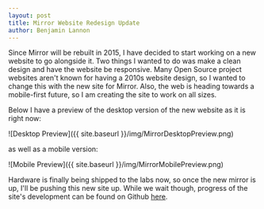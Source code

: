 ```yaml
---
layout: post
title: Mirror Website Redesign Update
author: Benjamin Lannon
---
```


Since Mirror will be rebuilt in 2015, I have decided to start working on a new
website to go alongside it. Two things I wanted to do was make a clean design
and have the website be responsive. Many Open Source project websites aren't known
for having a 2010s website design, so I wanted to change this with the new site
for Mirror. Also, the web is heading towards a mobile-first future, so I am
creating the site to work on all sizes.

Below I have a preview of the desktop version of the new website as it is right
now:

![Desktop Preview]({{ site.baseurl }}/img/MirrorDesktopPreview.png)

as well as a mobile version:

![Mobile Preview]({{ site.baseurl }}/img/MirrorMobilePreview.png)

Hardware is finally being shipped to the labs now, so once the new mirror is up,
I'll be pushing this new site up. While we wait though, progress of the site's
development can be found on Github [here](https://github.com/cosi-lab/Mirror2016).
